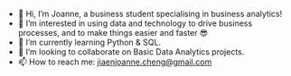 - 👋 Hi, I’m Joanne, a business student specialising in business analytics!
- 👀 I’m interested in using data and technology to drive business processes, and to make things easier and faster 😎
- 🌱 I’m currently learning Python & SQL.
- 💞️ I’m looking to collaborate on Basic Data Analytics projects.
- 📫 How to reach me: jiaenjoanne.cheng@gmail.com

